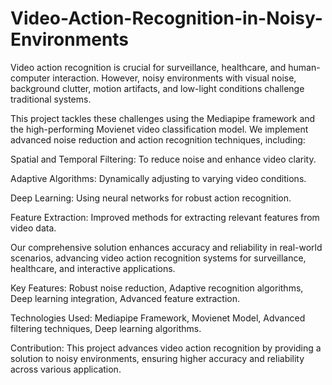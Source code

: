 # Video-Action-Recognition-in-Noisy-Environments
Video action recognition is crucial for surveillance, healthcare, and human-computer interaction. However, noisy environments with visual noise, background clutter, motion artifacts, and low-light conditions challenge traditional systems.

This project tackles these challenges using the Mediapipe framework and the high-performing Movienet video classification model. We implement advanced noise reduction and action recognition techniques, including:

Spatial and Temporal Filtering: To reduce noise and enhance video clarity.

Adaptive Algorithms: Dynamically adjusting to varying video conditions.

Deep Learning: Using neural networks for robust action recognition.

Feature Extraction: Improved methods for extracting relevant features from video data.

Our comprehensive solution enhances accuracy and reliability in real-world scenarios, advancing video action recognition systems for surveillance, healthcare, and interactive applications.

Key Features:
Robust noise reduction,
Adaptive recognition algorithms,
Deep learning integration,
Advanced feature extraction.

Technologies Used:
Mediapipe Framework,
Movienet Model,
Advanced filtering techniques,
Deep learning algorithms.

Contribution:
This project advances video action recognition by providing a solution to noisy environments, ensuring higher accuracy and reliability across various application.
